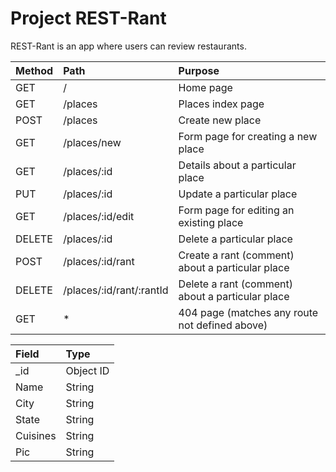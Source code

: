 # Project REST-Rant

REST-Rant is an app where users can review restaurants.

|Method| Path| Purpose|
|:-----|:----|:-------|
|GET| /|Home page|
|GET| /places| Places index page|
|POST| /places| Create new place|
|GET| /places/new| Form page for creating a new place|
|GET| /places/:id| Details about a particular place|
|PUT| /places/:id| Update a particular place|
|GET| /places/:id/edit| Form page for editing an existing place|
|DELETE| /places/:id| Delete a particular place|
|POST| /places/:id/rant| Create a rant (comment) about a particular place|
|DELETE| /places/:id/rant/:rantId| Delete a rant (comment) about a particular place|
|GET| *| 404 page (matches any route not defined above)|

|Field| Type|
|:----|:----|
|_id| Object ID|
|Name| String|
|City| String|
|State| String|
|Cuisines| String|
|Pic| String|